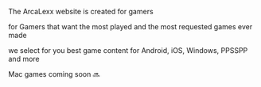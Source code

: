 The ArcaLexx website is created for gamers 

for Gamers that want the most played and the most requested games ever made

we select for you best game content for Android, iOS, Windows, PPSSPP and more 

Mac games coming soon 🔜
